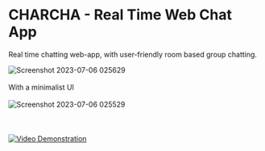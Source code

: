 # CHARCHA - Real Time Web Chat App
Real time chatting web-app, with user-friendly room based group chatting.


![Screenshot 2023-07-06 025629](https://github.com/gaz-b5/charcha/assets/100520652/7aba87ef-eac4-4232-bbf6-d0b6ca2763c0)
</br></br>
With a minimalist UI
</br></br>
![Screenshot 2023-07-06 025529](https://github.com/gaz-b5/charcha/assets/100520652/4c3c1f51-b905-4c0b-ab6f-e3a75ad99a07)
</br></br></br></br>
[![Video Demonstration](https://img.youtube.com/vi/ADF7yj2i6zw/0.jpg)](https://www.youtube.com/watch?v=ADF7yj2i6zw)


